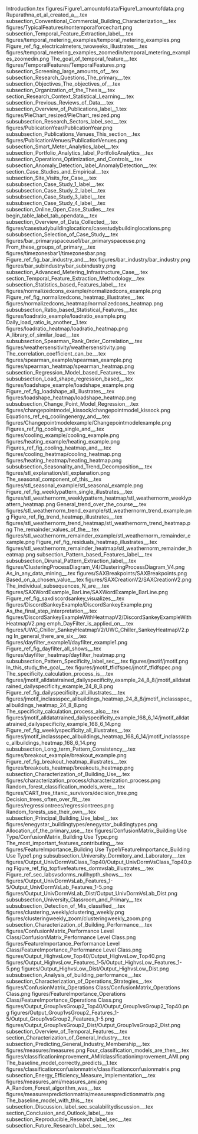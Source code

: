Introduction.tex
figures/Figure1_amountofdata/Figure1_amountofdata.png
Ruparathna_et_al_created_a__.tex
subsection_Conventional_Commercial_Building_Characterization__.tex
figures/TypicalFeatures/nontemporalforcechart.png
subsection_Temporal_Feature_Extraction_label__.tex
figures/temporal_metering_examples/temporal_metering_examples.png
Figure_ref_fig_electricalmeters_twoweeks_illustrates__.tex
figures/temporal_metering_examples_zoomedin/temporal_metering_examples_zoomedin.png
The_goal_of_temporal_feature__.tex
figures/TemporalFeatures/TemporalFeatures.png
subsection_Screening_large_amounts_of__.tex
subsection_Research_Questions_The_primary__.tex
subsection_Objectives_The_objectives_of__.tex
subsection_Organization_of_the_Thesis__.tex
section_Research_Context_Statistical_Learning__.tex
subsection_Previous_Reviews_of_Data__.tex
subsection_Overview_of_Publications_label__1.tex
figures/PieChart_resized/PieChart_resized.png
subsubsection_Research_Sectors_label_sec__.tex
figures/PublicationYear/PublicationYear.png
subsubsection_Publications_Venues_This_section__.tex
figures/PublicationVenues/PublicationVenues.png
subsection_Smart_Meter_Analytics_label__.tex
subsection_Portfolio_Analytics_label_PortfolioAnalytics__.tex
subsection_Operations_Optimization_and_Controls__.tex
subsection_Anomaly_Detection_label_AnomalyDetection__.tex
section_Case_Studies_and_Empirical__.tex
subsection_Site_Visits_for_Case__.tex
subsubsection_Case_Study_1_label__.tex
subsubsection_Case_Study_2_label__.tex
subsubsection_Case_Study_3_label__.tex
subsubsection_Case_Study_4_label__.tex
subsection_Online_Open_Case_Studies__.tex
begin_table_label_tab_opendata__.tex
subsection_Overview_of_Data_Collected__.tex
figures/casestudybuildinglocations/casestudybuildinglocations.png
subsubsection_Selection_of_Case_Study__.tex
figures/bar_primaryspaceuse1/bar_primaryspaceuse.png
From_these_groups_of_primary__.tex
figures/timezonesbar1/timezonesbar.png
Figure_ref_fig_bar_industry_and__.tex
figures/bar_industry/bar_industry.png
figures/bar_subindustry/bar_subindustry.png
subsection_Advanced_Metering_Infrastructure_Case__.tex
section_Temporal_Feature_Extraction_Methodology__.tex
subsection_Statistics_based_Features_label__.tex
figures/normalizedcons_example/normalizedcons_example.png
Figure_ref_fig_normalizedcons_heatmap_illustrates__.tex
figures/normalizedcons_heatmap/normalizedcons_heatmap.png
subsubsection_Ratio_based_Statistical_Features__.tex
figures/loadratio_example/loadratio_example.png
Daily_load_ratio_is_another__1.tex
figures/loadratio_heatmap/loadratio_heatmap.png
A_library_of_similar_load__.tex
subsubsection_Spearman_Rank_Order_Correlation__.tex
figures/weathersensitivity/weathersensitivity.png
The_correlation_coefficient_can_be__.tex
figures/spearman_example/spearman_example.png
figures/spearman_heatmap/spearman_heatmap.png
subsection_Regression_Model_based_Features__.tex
subsubsection_Load_shape_regression_based__.tex
figures/loadshape_example/loadshape_example.png
Figure_ref_fig_loadshape_all_illustrates__.tex
figures/loadshape_heatmap/loadshape_heatmap.png
subsubsection_Change_Point_Model_Regression__.tex
figures/changepointmodel_kissock/changepointmodel_kissock.png
Equations_ref_eq_coolingenergy_and__.tex
figures/Changepointmodelexample/Changepointmodelexample.png
Figures_ref_fig_cooling_single_and__.tex
figures/cooling_example/cooling_example.png
figures/heating_example/heating_example.png
Figures_ref_fig_cooling_heatmap_and__.tex
figures/cooling_heatmap/cooling_heatmap.png
figures/heating_heatmap/heating_heatmap.png
subsubsection_Seasonality_and_Trend_Decomposition__.tex
figures/stl_explanation/stl_explanation.png
The_seasonal_component_of_this__.tex
figures/stl_seasonal_example/stl_seasonal_example.png
Figure_ref_fig_weeklypattern_single_illustrates__.tex
figures/stl_weathernorm_weeklypattern_heatmap/stl_weathernorm_weeklypattern_heatmap.png
General_trend_over_the_course__.tex
figures/stl_weathernorm_trend_example/stl_weathernorm_trend_example.png
Figure_ref_fig_trend_heatmap_illustrates__.tex
figures/stl_weathernorm_trend_heatmap/stl_weathernorm_trend_heatmap.png
The_remainder_values_of_the__.tex
figures/stl_weathernorm_remainder_example/stl_weathernorm_remainder_example.png
Figure_ref_fig_residuals_heatmap_illustrates__.tex
figures/stl_weathernorm_remainder_heatmap/stl_weathernorm_remainder_heatmap.png
subsection_Pattern_based_Features_label__.tex
subsubsection_Dirunal_Pattern_Extraction_label__.tex
figures/ClusteringProcessDiagram_V4/ClusteringProcessDiagram_V4.png
As_in_any_data_mining__.tex
figures/SAXBreakpoints/SAXBreakpoints.png
Based_on_a_chosen_value__.tex
figures/SAXCreationV2/SAXCreationV2.png
The_individual_subsequences_N_are__.tex
figures/SAXWordExample_BarLine/SAXWordExample_BarLine.png
Figure_ref_fig_saxdiscordsankey_visualizes__.tex
figures/DiscordSankeyExample/DiscordSankeyExample.png
As_the_final_step_interpretation__.tex
figures/DiscordSankeyExampleWithHeatmapV2/DiscordSankeyExampleWithHeatmapV2.png
emph_DayFilter_is_applied_on__.tex
figures/UWC_Chiller_SankeyHeatmapV2/UWC_Chiller_SankeyHeatmapV2.png
In_general_there_are_six__.tex
figures/dayfilter_example1/dayfilter_example1.png
Figure_ref_fig_dayfilter_all_shows__.tex
figures/dayfilter_heatmap/dayfilter_heatmap.png
subsubsection_Pattern_Specificity_label_sec__.tex
figures/jmotif/jmotif.png
In_this_study_the_goal__.tex
figures/jmotif_tfidfspec/jmotif_tfidfspec.png
The_specificity_calculation_process_is__.tex
figures/jmotif_alldatatrained_dailyspecificity_example_24_8_8/jmotif_alldatatrained_dailyspecificity_example_24_8_8.png
Figure_ref_fig_dailyspecificity_all_illustrates__.tex
figures/jmotif_inclassspec_allbuildings_heatmap_24_8_8/jmotif_inclassspec_allbuildings_heatmap_24_8_8.png
The_specificity_calculation_process_also__.tex
figures/jmotif_alldatatrained_dailyspecificity_example_168_6_14/jmotif_alldatatrained_dailyspecificity_example_168_6_14.png
Figure_ref_fig_weeklyspecificity_all_illustrates__.tex
figures/jmotif_inclassspec_allbuildings_heatmap_168_6_14/jmotif_inclassspec_allbuildings_heatmap_168_6_14.png
subsubsection_Long_term_Pattern_Consistency__.tex
figures/breakout_example/breakout_example.png
Figure_ref_fig_breakout_heatmap_illustrates__.tex
figures/breakouts_heatmap/breakouts_heatmap.png
subsection_Characterization_of_Building_Use__.tex
figures/characterization_process/characterization_process.png
Random_forest_classification_models_were__.tex
figures/CART_tree_titanic_survivors/decision_tree.png
Decision_trees_often_over_fit__.tex
figures/regressiontrees/regressiontrees.png
Random_forests_use_their_own__.tex
subsection_Principal_Building_Use_label__.tex
figures/enegystar_buildingtypes/enegystar_buildingtypes.png
Allocation_of_the_primary_use__.tex
figures/ConfusionMatrix_Building Use Type/ConfusionMatrix_Building Use Type.png
The_most_important_features_contributing__.tex
figures/FeatureImportance_Building Use Type1/FeatureImportance_Building Use Type1.png
subsubsection_University_Dormitory_and_Laboratory__.tex
figures/Output_UnivDormVsClass_Top40/Output_UnivDormVsClass_Top40.png
Figure_ref_fig_topfivefeatures_dormvslab_illustrates__.tex
Figure_ref_sec_labsvsdorms_nullhypth_shows__.tex
figures/Output_UnivDormVsLab_Features_1-5/Output_UnivDormVsLab_Features_1-5.png
figures/Output_UnivDormVsLab_Dist/Output_UnivDormVsLab_Dist.png
subsubsection_University_Classroom_and_Primary__.tex
subsubsection_Detection_of_Mis_classified__.tex
figures/clustering_weekly/clustering_weekly.png
figures/clusteringweekly_zoom/clusteringweekly_zoom.png
subsection_Characterization_of_Building_Performance__.tex
figures/ConfusionMatrix_Performance Level Class/ConfusionMatrix_Performance Level Class.png
figures/FeatureImportance_Performance Level Class/FeatureImportance_Performance Level Class.png
figures/Output_HighvsLow_Top40/Output_HighvsLow_Top40.png
figures/Output_HighvsLow_Features_1-5/Output_HighvsLow_Features_1-5.png
figures/Output_HighvsLow_Dist/Output_HighvsLow_Dist.png
subsubsection_Analysis_of_building_performance__.tex
subsection_Characterization_of_Operations_Strategies__.tex
figures/ConfusionMatrix_Operations Class/ConfusionMatrix_Operations Class.png
figures/FeatureImportance_Operations Class/FeatureImportance_Operations Class.png
figures/Output_Group1vsGroup2_Top40/Output_Group1vsGroup2_Top40.png
figures/Output_Group1vsGroup2_Features_1-5/Output_Group1vsGroup2_Features_1-5.png
figures/Output_Group1vsGroup2_Dist/Output_Group1vsGroup2_Dist.png
subsection_Overview_of_Temporal_Features__.tex
section_Characterization_of_General_Industry__.tex
subsection_Predicting_General_Industry_Membership__.tex
figures/measures/measures.png
Four_classification_models_are_then__.tex
figures/classificationimprovement_AMI/classificationimprovement_AMI.png
The_baseline_model_correctly_predicts__1.tex
figures/classificationconfusionmatrix/classificationconfusionmatrix.png
subsection_Energy_Efficiency_Measure_Implementation__.tex
figures/measures_ami/measures_ami.png
A_Random_Forest_algorithm_was__.tex
figures/measurespredictionmatrix/measurespredictionmatrix.png
The_baseline_model_with_this__.tex
subsection_Discussion_label_sec_scalabilitydiscussion__.tex
section_Conclusion_and_Outlook_label__.tex
subsection_Reproducible_Research_label_sec__.tex
subsection_Future_Research_label_sec__.tex